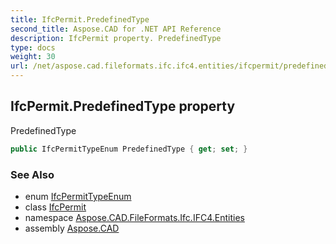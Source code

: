 ```yaml
---
title: IfcPermit.PredefinedType
second_title: Aspose.CAD for .NET API Reference
description: IfcPermit property. PredefinedType
type: docs
weight: 30
url: /net/aspose.cad.fileformats.ifc.ifc4.entities/ifcpermit/predefinedtype/
---
```

## IfcPermit.PredefinedType property

PredefinedType

```csharp
public IfcPermitTypeEnum PredefinedType { get; set; }
```

### See Also

* enum [IfcPermitTypeEnum](../../../aspose.cad.fileformats.ifc.ifc4.types/ifcpermittypeenum/)
* class [IfcPermit](../)
* namespace [Aspose.CAD.FileFormats.Ifc.IFC4.Entities](../../ifcpermit/)
* assembly [Aspose.CAD](../../../)


